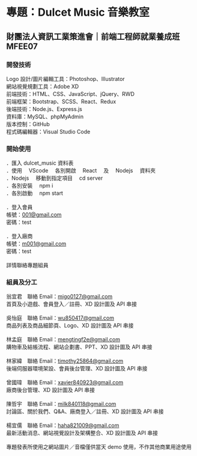 # 專題：Dulcet Music 音樂教室

## 財團法人資訊工業策進會｜前端工程師就業養成班 MFEE07

### 開發技術

Logo 設計/圖片編輯工具：Photoshop、Illustrator<br />
網站視覺規劃工具：Adobe XD<br />
前端技術：HTML、CSS、JavaScript、jQuery、RWD<br />
前端框架：Bootstrap、SCSS、React、Redux<br />
後端技術：Node.js、Express.js<br />
資料庫：MySQL、phpMyAdmin<br />
版本控制：GitHub<br />
程式碼編輯器：Visual Studio Code<br />

### 開始使用

．匯入 dulcet_music 資料表<br />
．使用　 VScode 　各別開啟　 React 　及　 Nodejs 　資料夾<br />
．Nodejs 　移動到指定項目　 cd server<br />
．各別安裝　 npm i<br />
．各別啟動　 npm start<br />
<br />
．登入會員<br />
帳號：001@gmail.com<br />
密碼：test<br />
<br />
．登入廠商<br />
帳號：m001@gmail.com<br />
密碼：test<br />
<br />
詳情聯絡專題組員<br />

### 組員及分工

翁宜君　聯絡 Email：migo0127@gmail.com<br />
首頁及小遊戲、會員登入／註冊、XD 設計圖及 API 串接<br />
<br />
吳怡庭　聯絡 Email：wu850417@gmail.com<br />
商品列表及商品細節頁、Logo、XD 設計圖及 API 串接<br />
<br />
林孟庭　聯絡 Email：mengtingf2e@gmail.com<br />
購物車及結帳流程、網站企劃書、PPT、XD 設計圖及 API 串接<br />
<br />
林家緯　聯絡 Email：timothy25864@gmail.com<br />
後端伺服器環境架設、會員後台管理、XD 設計圖及 API 串接<br />
<br />
曾國瑋　聯絡 Email：xavier840923@gmail.com<br />
廠商後台管理、XD 設計圖及 API 串接<br />
<br />
陳哲宇　聯絡 Email：milk840118@gmail.com<br />
討論區、關於我們、Q&A、廠商登入／註冊、XD 設計圖及 API 串接<br />
<br />
楊宜儒　聯絡 Email：haha821009@gmail.com<br />
最新活動消息、網站視覺設計及架構整合、XD 設計圖及 API 串接<br />
<br />
專題發表所使用之網站圖片／音檔僅供當天 demo 使用，不作其他商業用途使用
